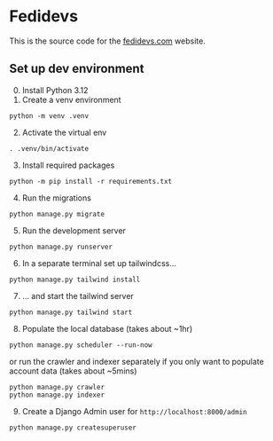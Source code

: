 # Fedidevs

This is the source code for the [fedidevs.com](https://fedidevs.com) website.

## Set up dev environment

0. Install Python 3.12
1. Create a venv environment
```
python -m venv .venv
```

2. Activate the virtual env
```
. .venv/bin/activate
```

3. Install required packages
```
python -m pip install -r requirements.txt
```

4. Run the migrations
```
python manage.py migrate
```

5. Run the development server
```
python manage.py runserver
```

6. In a separate terminal set up tailwindcss...
```
python manage.py tailwind install
```

7. ... and start the tailwind server
```
python manage.py tailwind start
```

8. Populate the local database (takes about ~1hr)
```
python manage.py scheduler --run-now
```

or run the crawler and indexer separately if you only want to populate account data (takes about ~5mins)

```
python manage.py crawler
python manage.py indexer
```

9. Create a Django Admin user for `http://localhost:8000/admin`
```
python manage.py createsuperuser
```

